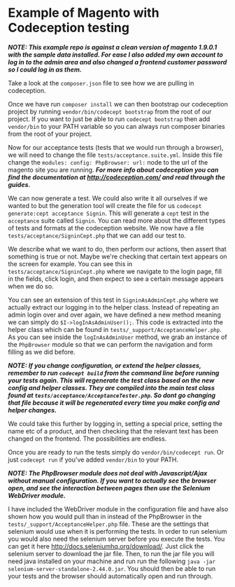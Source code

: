 # Example of Magento with Codeception testing

***NOTE: This example repo is against a clean version of magento 1.9.0.1 with the sample data installed. For ease I also added my own account to log in to the admin area and also changed a frontend customer password so I could log in as them.***

Take a look at the ```composer.json``` file to see how we are pulling in codeception.

Once we have run ```composer install``` we can then bootstrap our codeception project by running ```vendor/bin/codecept bootstrap``` from the root of our project. If you want to just be able to run ```codecept bootstrap``` then add ```vendor/bin``` to your PATH variable so you can always run composer binaries from the root of your project.

Now for our acceptance tests (tests that we would run through a browser), we will need to change the file ```tests/acceptance.suite.yml```. Inside this file change the ```modules: config: PhpBrowser: url:``` node to the url of the magento site you are running. ***For more info about codeception you can find the documentation at http://codeception.com/ and read through the guides.***

We can now generate a test. We could also write it all ourselves if we wanted to but the generation tool will create the file for us ```codecept generate:cept acceptance Signin```. This will generate a ```cept``` test in the ```acceptance``` suite called ```Signin```. You can read more about the different types of tests and formats at the codeception website. We now have a file ```tests/acceptance/SigninCept.php``` that we can add our test to.

We describe what we want to do, then perform our actions, then assert that something is true or not. Maybe we're checking that certain text appears on the screen for example. You can see this in ```tests/acceptance/SigninCept.php``` where we navigate to the login page, fill in the fields, click login, and then expect to see a certain message appears when we do so.

You can see an extension of this test in ```SigninAsAdminCept.php``` where we actually extract our logging in to the helper class. Instead of repeating an admin login over and over again, we have defined a new method meaning we can simply do ```$I->logInAsAdminUser();```. This code is extracted into the helper class which can be found in ```tests/_support/AcceptanceHelper.php```. As you can see inside the ```logInAsAdminUser``` method, we grab an instance of the ```PhpBrowser``` module so that we can perform the navigation and form filling as we did before.

***NOTE: If you change configuration, or extend the helper classes, remember to run ```codecept build``` from the command line before running your tests again. This will regenerate the test class based on the new config and helper classes. They are compiled into the main test class found at ```tests/acceptance/AcceptanceTester.php```. So dont go changing that file because it will be regenerated every time you make config and helper changes.***

We could take this further by logging in, setting a special price, setting the name etc of a product, and then checking that the relevant text has been changed on the frontend. The possibilities are endless.

Once you are ready to run the tests simply do ```vendor/bin/codecept run```. Or just ```codecept run``` if you've added ```vendor/bin``` to your PATH.

***NOTE: The PhpBrowser module does not deal with Javascript/Ajax without manual configuration. If you want to actually see the browser open, and see the interaction between pages then use the Selenium WebDriver module.***

I have included the WebDriver module in the configuration file and have also shown how you would pull than in instead of the PhpBrowser in the ```tests/_support/AcceptanceHelper.php``` file. These are the settings that selenium would use when it is performing the tests. In order to run selenium you would also need the selenium server before you execute the tests. You can get it here http://docs.seleniumhq.org/download/. Just click the selenium server to download the jar file. Then, to run the jar file you will need java installed on your machine and run run the following ```java -jar selenium-server-standalone-2.44.0.jar```. You should then be able to run your tests and the browser should automatically open and run through.